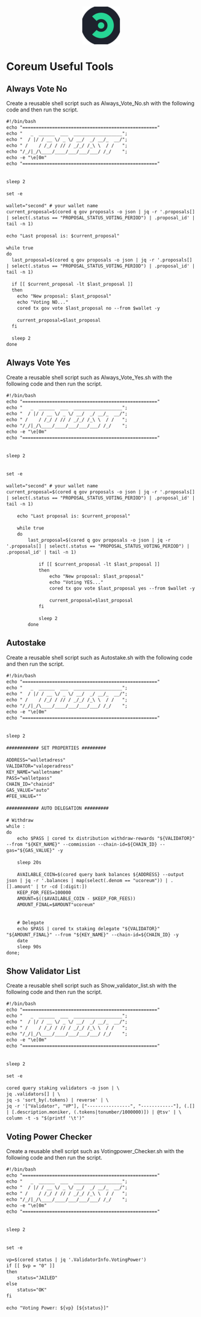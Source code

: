 <p align="center">
  <img height="100" height="auto" src="https://raw.githubusercontent.com/Nodeist/Kurulumlar/main/logos/coreum.png">
</p>

# Coreum Useful Tools
## Always Vote No
Create a reusable shell script such as Always_Vote_No.sh with the following code and then run the script.
```
#!/bin/bash
echo "=================================================="
echo "   _  ______  ___  __________________";
echo "  / |/ / __ \/ _ \/ __/  _/ __/_  __/";
echo " /    / /_/ / // / _/_/ /_\ \  / /   ";
echo "/_/|_/\____/____/___/___/___/ /_/    ";
echo -e "\e[0m"
echo "=================================================="


sleep 2

set -e

wallet="second" # your wallet name
current_proposal=$(cored q gov proposals -o json | jq -r '.proposals[] | select(.status == "PROPOSAL_STATUS_VOTING_PERIOD") | .proposal_id' | tail -n 1)

echo "Last proposal is: $current_proposal"

while true
do
  last_proposal=$(cored q gov proposals -o json | jq -r '.proposals[] | select(.status == "PROPOSAL_STATUS_VOTING_PERIOD") | .proposal_id' | tail -n 1)

  if [[ $current_proposal -lt $last_proposal ]]
  then
    echo "New proposal: $last_proposal"
    echo "Voting NO..."
    cored tx gov vote $last_proposal no --from $wallet -y

    current_proposal=$last_proposal
  fi

  sleep 2
done
```

## Always Vote Yes
Create a reusable shell script such as Always_Vote_Yes.sh with the following code and then run the script.
```
#!/bin/bash
echo "=================================================="
echo "   _  ______  ___  __________________";
echo "  / |/ / __ \/ _ \/ __/  _/ __/_  __/";
echo " /    / /_/ / // / _/_/ /_\ \  / /   ";
echo "/_/|_/\____/____/___/___/___/ /_/    ";
echo -e "\e[0m"
echo "=================================================="


sleep 2


set -e

wallet="second" # your wallet name
current_proposal=$(cored q gov proposals -o json | jq -r '.proposals[] | select(.status == "PROPOSAL_STATUS_VOTING_PERIOD") | .proposal_id' | tail -n 1)

	echo "Last proposal is: $current_proposal"

	while true
	do
		last_proposal=$(cored q gov proposals -o json | jq -r '.proposals[] | select(.status == "PROPOSAL_STATUS_VOTING_PERIOD") | .proposal_id' | tail -n 1)

			if [[ $current_proposal -lt $last_proposal ]]
			then
				echo "New proposal: $last_proposal"
				echo "Voting YES..."
				cored tx gov vote $last_proposal yes --from $wallet -y

				current_proposal=$last_proposal
			fi

			sleep 2
		done
```

## Autostake
Create a reusable shell script such as Autostake.sh with the following code and then run the script.
```
#!/bin/bash
echo "=================================================="
echo "   _  ______  ___  __________________";
echo "  / |/ / __ \/ _ \/ __/  _/ __/_  __/";
echo " /    / /_/ / // / _/_/ /_\ \  / /   ";
echo "/_/|_/\____/____/___/___/___/ /_/    ";
echo -e "\e[0m"
echo "=================================================="


sleep 2

############ SET PROPERTIES #########

ADDRESS="walletadress"
VALIDATOR="valoperadress"
KEY_NAME="walletname"
PASS="walletpass"
CHAIN_ID="chainid"
GAS_VALUE="auto"
#FEE_VALUE=""

############ AUTO DELEGATION #########

# Withdraw
while :
do
	echo $PASS | cored tx distribution withdraw-rewards "${VALIDATOR}"  --from "${KEY_NAME}" --commission --chain-id=${CHAIN_ID} --gas="${GAS_VALUE}" -y

	sleep 20s

	AVAILABLE_COIN=$(cored query bank balances ${ADDRESS} --output json | jq -r '.balances | map(select(.denom == "ucoreum")) | .[].amount' | tr -cd [:digit:])
	KEEP_FOR_FEES=100000
	AMOUNT=$(($AVAILABLE_COIN - $KEEP_FOR_FEES))
	AMOUNT_FINAL=$AMOUNT"ucoreum"


	# Delegate
	echo $PASS | cored tx staking delegate "${VALIDATOR}" "${AMOUNT_FINAL}" --from "${KEY_NAME}" --chain-id=${CHAIN_ID} -y
	date
	sleep 90s
done;
```

## Show Validator List
Create a reusable shell script such as Show_validator_list.sh with the following code and then run the script.
```
#!/bin/bash
echo "=================================================="
echo "   _  ______  ___  __________________";
echo "  / |/ / __ \/ _ \/ __/  _/ __/_  __/";
echo " /    / /_/ / // / _/_/ /_\ \  / /   ";
echo "/_/|_/\____/____/___/___/___/ /_/    ";
echo -e "\e[0m"
echo "=================================================="


sleep 2

set -e

cored query staking validators -o json | \
jq .validators[] | \
jq -s 'sort_by(.tokens) | reverse' | \
jq -r '["Validator", "VP"], ["----------------", "------------"], (.[] | [.description.moniker, (.tokens|tonumber/1000000)]) | @tsv' | \
column -t -s "$(printf '\t')"
```


## Voting Power Checker
Create a reusable shell script such as Votingpower_Checker.sh with the following code and then run the script.
```
#!/bin/bash
echo "=================================================="
echo "   _  ______  ___  __________________";
echo "  / |/ / __ \/ _ \/ __/  _/ __/_  __/";
echo " /    / /_/ / // / _/_/ /_\ \  / /   ";
echo "/_/|_/\____/____/___/___/___/ /_/    ";
echo -e "\e[0m"
echo "=================================================="


sleep 2


set -e

vp=$(cored status | jq '.ValidatorInfo.VotingPower')
if [[ $vp = "0" ]]
then
	status="JAILED"
else
	status="OK"
fi

echo "Voting Power: ${vp} [${status}]"
```
